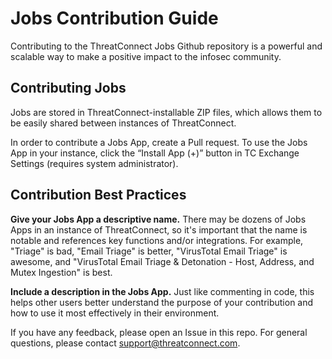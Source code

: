 # Jobs Contribution Guide

Contributing to the ThreatConnect Jobs Github repository is a powerful and scalable way to make a positive impact to the infosec community.

## Contributing Jobs

Jobs are stored in ThreatConnect-installable ZIP files, which allows them to be easily shared between instances of ThreatConnect.

In order to contribute a Jobs App, create a Pull request. To use the Jobs App in your instance, click the “Install App (+)” button in TC Exchange Settings (requires system administrator).

## Contribution Best Practices

**Give your Jobs App a descriptive name.** There may be dozens of Jobs Apps in an instance of ThreatConnect, so it's important that the name is notable and references key functions and/or integrations. For example, "Triage" is bad, "Email Triage" is better, "VirusTotal Email Triage" is awesome, and "VirusTotal Email Triage & Detonation - Host, Address, and Mutex Ingestion" is best.

**Include a description in the Jobs App.** Just like commenting in code, this helps other users better understand the purpose of your contribution and how to use it most effectively in their environment.

If you have any feedback, please open an Issue in this repo. For general questions, please contact support@threatconnect.com.

